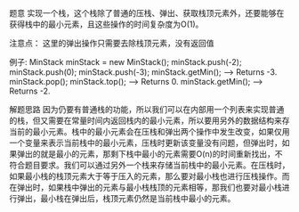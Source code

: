 题意
实现一个栈，这个栈除了普通的压栈、弹出、获取栈顶元素外，还要能够在获得栈中的最小元素，且这些操作的时间复杂度为O(1)。

注意点：
这里的弹出操作只需要去除栈顶元素，没有返回值

例子:
MinStack minStack = new MinStack();
minStack.push(-2);
minStack.push(0);
minStack.push(-3);
minStack.getMin();   --> Returns -3.
minStack.pop();
minStack.top();      --> Returns 0.
minStack.getMin();   --> Returns -2.

解题思路
因为仍要有普通栈的功能，所以我们可以在内部用一个列表来实现普通的栈，但又需要在常量时间内返回栈内的最小元素，所以要用另外的数据结构来存当前的最小元素。栈中的最小元素会在压栈和弹出两个操作中发生改变，如果仅用一个变量来表示当前栈中的最小元素，压栈时更新该变量没有问题，但弹出时，如果弹出的就是最小的元素，那剩下栈中最小的元素需要O(n)的时间重新找出，不符合题目要求。我们可以通过另外一个栈来存储当前栈中的最小元素。在压栈时，如果最小栈的栈顶元素大于等于压入的元素，那么要对最小栈也进行压栈操作。而在弹出时，如果栈中弹出的元素与最小栈栈顶的元素相等，那我们也要对最小栈进行弹出，最小栈在弹出后，栈顶元素仍然是当前栈中最小的元素。
